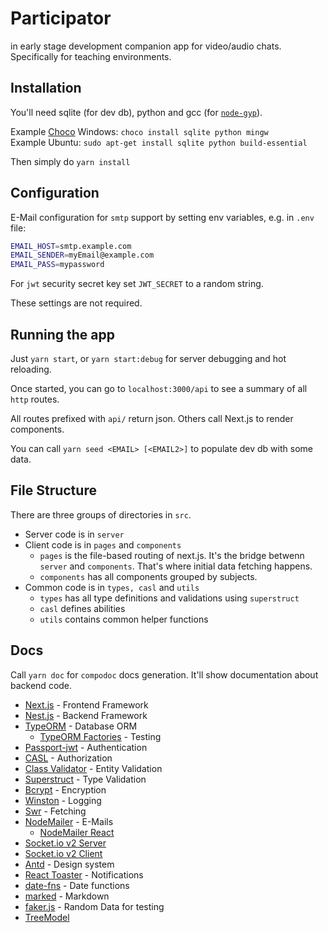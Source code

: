 # Participator

in early stage development companion app for video/audio chats. \
Specifically for teaching environments.

## Installation

You'll need sqlite (for dev db), python and gcc (for [`node-gyp`](https://github.com/nodejs/node-gyp)).

Example [Choco](https://chocolatey.org/) Windows: `choco install sqlite python mingw` \
Example Ubuntu: `sudo apt-get install sqlite python build-essential`

Then simply do `yarn install`

## Configuration

E-Mail configuration for `smtp` support by setting env variables, e.g. in `.env` file:

```bash
EMAIL_HOST=smtp.example.com
EMAIL_SENDER=myEmail@example.com
EMAIL_PASS=mypassword 
```

For `jwt` security secret key set `JWT_SECRET` to a random string.

These settings are not required.

## Running the app

Just `yarn start`, or `yarn start:debug` for server debugging and hot reloading.

Once started, you can go to `localhost:3000/api` to see a summary of all `http` routes.

All routes prefixed with `api/` return json. Others call Next.js to render components.

You can call `yarn seed <EMAIL> [<EMAIL2>]` to populate dev db with some data.

## File Structure

There are three groups of directories in `src`.

* Server code is in `server`
* Client code is in `pages` and `components`
  * `pages` is the file-based routing of next.js. It's the bridge betwenn `server` and `components`. That's where initial data fetching happens.
  * `components` has all components grouped by subjects.
* Common code is in `types, casl` and `utils`
  * `types` has all type definitions and validations using `superstruct`
  * `casl` defines abilities
  * `utils` contains common helper functions

## Docs

Call `yarn doc` for `compodoc` docs generation. It'll show documentation about backend code.

* [Next.js](https://nextjs.org/docs) - Frontend Framework
* [Nest.js](https://docs.nestjs.com/) - Backend Framework
* [TypeORM](https://typeorm.io/) - Database ORM
  * [TypeORM Factories](https://github.com/owl1n/typeorm-factories) - Testing
* [Passport-jwt](http://www.passportjs.org/packages/passport-jwt/) - Authentication
* [CASL](https://casl.js.org/v5/en/guide/intro) - Authorization
* [Class Validator](https://github.com/typestack/class-validator) - Entity Validation
* [Superstruct](https://docs.superstructjs.org/) - Type Validation
* [Bcrypt](https://github.com/kelektiv/node.bcrypt.js) - Encryption
* [Winston](https://github.com/winstonjs/winston#table-of-contents) - Logging
* [Swr](https://swr.vercel.app/docs/options) - Fetching
* [NodeMailer](https://nodemailer.com/about/) - E-Mails
  * [NodeMailer React](https://github.com/mathieutu/nodemailer-react#nodemailer-react)
* [Socket.io v2 Server](https://socket.io/docs/v2/server-api/)
* [Socket.io v2 Client](https://socket.io/docs/v2/client-api)
* [Antd](https://ant.design/components/overview/) - Design system
* [React Toaster](https://fkhadra.github.io/react-toastify/api/toast) - Notifications
* [date-fns](https://github.com/date-fns/date-fns) - Date functions
* [marked](https://github.com/markedjs/marked) - Markdown
* [faker.js](https://github.com/Marak/Faker.js) - Random Data for testing
* [TreeModel](https://github.com/joaonuno/tree-model-js#api-reference)

